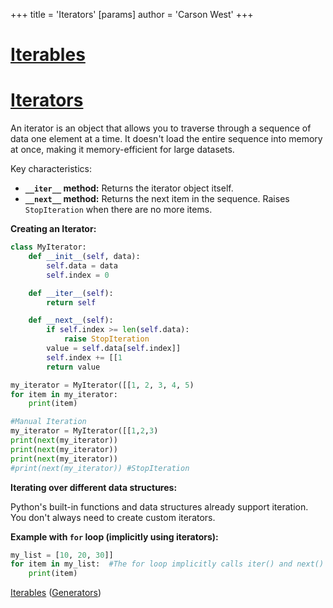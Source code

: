 +++
 title = 'Iterators'
[params]
	author = 'Carson West'
+++
# [Iterables](./../iterables/)
# [Iterators](./../iterators/) 
An iterator is an object that allows you to traverse through a sequence of data one element at a time.  It doesn't load the entire sequence into memory at once, making it memory-efficient for large datasets.

Key characteristics:

*   **`__iter__` method:** Returns the iterator object itself.
*   **`__next__` method:** Returns the next item in the sequence. Raises `StopIteration` when there are no more items.


**Creating an Iterator:**

```python
class MyIterator:
    def __init__(self, data):
        self.data = data
        self.index = 0

    def __iter__(self):
        return self

    def __next__(self):
        if self.index >= len(self.data):
            raise StopIteration
        value = self.data[self.index]]
        self.index += [[1
        return value

my_iterator = MyIterator([[1, 2, 3, 4, 5)
for item in my_iterator:
    print(item)

#Manual Iteration
my_iterator = MyIterator([[1,2,3)
print(next(my_iterator))
print(next(my_iterator))
print(next(my_iterator))
#print(next(my_iterator)) #StopIteration

```

**Iterating over different data structures:**

Python's built-in functions and data structures already support iteration.  You don't always need to create custom iterators.


**Example with `for` loop (implicitly using iterators):**

```python
my_list = [10, 20, 30]]
for item in my_list:  #The for loop implicitly calls iter() and next()
    print(item)
```

[Iterables](./../iterables/)  ([Generators](./../generators/))
